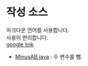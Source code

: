 # 작성 소스
마크다운 언어를 사용합니다.  
사용이 편리합니다.  
[google link](https://www.google.com)

- [MinusAB.java](https://github.com/tjrwls234/work/blob/master/Study_JAVAS/src/MinusAB.java) : 두 변수를 뺌.
